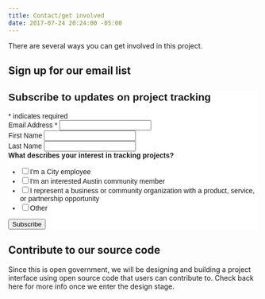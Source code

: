 ```yaml
---
title: Contact/get involved
date: 2017-07-24 20:24:00 -05:00
---
```


There are several ways you can get involved in this project.

## Sign up for our email list

<!-- Begin MailChimp Signup Form -->
<link href="//cdn-images.mailchimp.com/embedcode/classic-10_7.css" rel="stylesheet" type="text/css">
<style type="text/css">
	#mc_embed_signup{background:#fff; clear:left; font:14px Helvetica,Arial,sans-serif; }
	/* Add your own MailChimp form style overrides in your site stylesheet or in this style block.
	   We recommend moving this block and the preceding CSS link to the HEAD of your HTML file. */
</style>
<div id="mc_embed_signup">
<form action="//github.us15.list-manage.com/subscribe/post?u=6f30653c65f06ca383a19d0bf&amp;id=300d09fe3a" method="post" id="mc-embedded-subscribe-form" name="mc-embedded-subscribe-form" class="validate" target="_blank" novalidate>
    <div id="mc_embed_signup_scroll">
	<h2>Subscribe to updates on project tracking</h2>
<div class="indicates-required"><span class="asterisk">*</span> indicates required</div>
<div class="mc-field-group">
	<label for="mce-EMAIL">Email Address  <span class="asterisk">*</span>
</label>
	<input type="email" value="" name="EMAIL" class="required email" id="mce-EMAIL">
</div>
<div class="mc-field-group">
	<label for="mce-FNAME">First Name </label>
	<input type="text" value="" name="FNAME" class="" id="mce-FNAME">
</div>
<div class="mc-field-group">
	<label for="mce-LNAME">Last Name </label>
	<input type="text" value="" name="LNAME" class="" id="mce-LNAME">
</div>
<div class="mc-field-group input-group">
    <strong>What describes your interest in tracking projects? </strong>
    <ul><li><input type="checkbox" value="1" name="group[4173][1]" id="mce-group[4173]-4173-0"><label for="mce-group[4173]-4173-0">I'm a City employee</label></li>
<li><input type="checkbox" value="2" name="group[4173][2]" id="mce-group[4173]-4173-1"><label for="mce-group[4173]-4173-1">I'm an interested Austin community member</label></li>
<li><input type="checkbox" value="4" name="group[4173][4]" id="mce-group[4173]-4173-2"><label for="mce-group[4173]-4173-2">I represent a business or community organization with a product, service, or partnership opportunity</label></li>
<li><input type="checkbox" value="8" name="group[4173][8]" id="mce-group[4173]-4173-3"><label for="mce-group[4173]-4173-3">Other</label></li>
</ul>
</div>
	<div id="mce-responses" class="clear">
		<div class="response" id="mce-error-response" style="display:none"></div>
		<div class="response" id="mce-success-response" style="display:none"></div>
	</div>    <!-- real people should not fill this in and expect good things - do not remove this or risk form bot signups-->
    <div style="position: absolute; left: -5000px;" aria-hidden="true"><input type="text" name="b_6f30653c65f06ca383a19d0bf_300d09fe3a" tabindex="-1" value=""></div>
    <div class="clear"><input type="submit" value="Subscribe" name="subscribe" id="mc-embedded-subscribe" class="button"></div>
    </div>
</form>
</div>
<script type='text/javascript' src='//s3.amazonaws.com/downloads.mailchimp.com/js/mc-validate.js'></script><script type='text/javascript'>(function($) {window.fnames = new Array(); window.ftypes = new Array();fnames[0]='EMAIL';ftypes[0]='email';fnames[1]='FNAME';ftypes[1]='text';fnames[2]='LNAME';ftypes[2]='text';}(jQuery));var $mcj = jQuery.noConflict(true);</script>
<!--End mc_embed_signup-->

## Contribute to our source code

Since this is open government, we will be designing and building a project interface using open source code that users can contribute to. Check back here for more info once we enter the design stage.
